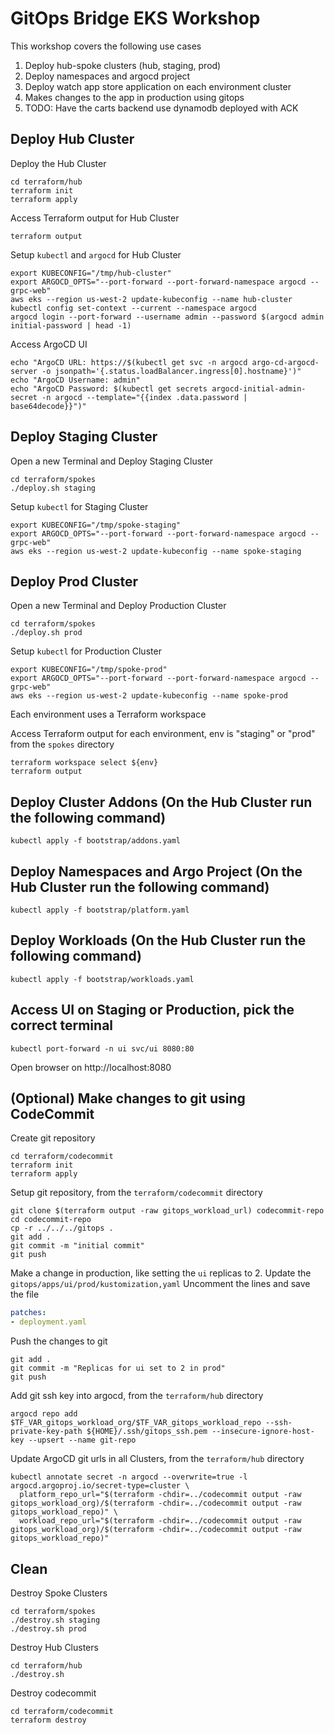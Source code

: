 # GitOps Bridge EKS Workshop

This workshop covers the following use cases

1. Deploy hub-spoke clusters (hub, staging, prod)
1. Deploy namespaces and argocd project
1. Deploy watch app store application on each environment cluster
1. Makes changes to the app in production using gitops
1. TODO: Have the carts backend use dynamodb deployed with ACK

## Deploy Hub Cluster
Deploy the Hub Cluster
```shell
cd terraform/hub
terraform init
terraform apply
```

Access Terraform output for Hub Cluster
```shell
terraform output
```

Setup `kubectl` and `argocd` for Hub Cluster
```shell
export KUBECONFIG="/tmp/hub-cluster"
export ARGOCD_OPTS="--port-forward --port-forward-namespace argocd --grpc-web"
aws eks --region us-west-2 update-kubeconfig --name hub-cluster
kubectl config set-context --current --namespace argocd
argocd login --port-forward --username admin --password $(argocd admin initial-password | head -1)
```
Access ArgoCD UI
```shell
echo "ArgoCD URL: https://$(kubectl get svc -n argocd argo-cd-argocd-server -o jsonpath='{.status.loadBalancer.ingress[0].hostname}')"
echo "ArgoCD Username: admin"
echo "ArgoCD Password: $(kubectl get secrets argocd-initial-admin-secret -n argocd --template="{{index .data.password | base64decode}}")"
```

## Deploy Staging Cluster

Open a new Terminal and Deploy Staging Cluster
```shell
cd terraform/spokes
./deploy.sh staging
```

Setup `kubectl` for Staging Cluster
```shell
export KUBECONFIG="/tmp/spoke-staging"
export ARGOCD_OPTS="--port-forward --port-forward-namespace argocd --grpc-web"
aws eks --region us-west-2 update-kubeconfig --name spoke-staging
```

## Deploy Prod Cluster

Open a new Terminal and Deploy Production Cluster
```shell
cd terraform/spokes
./deploy.sh prod
```

Setup `kubectl` for Production Cluster
```shell
export KUBECONFIG="/tmp/spoke-prod"
export ARGOCD_OPTS="--port-forward --port-forward-namespace argocd --grpc-web"
aws eks --region us-west-2 update-kubeconfig --name spoke-prod
```


Each environment uses a Terraform workspace

Access Terraform output for each environment, env is "staging" or "prod" from the `spokes` directory
```shell
terraform workspace select ${env}
terraform output
```

## Deploy Cluster Addons (On the Hub Cluster run the following command)
```shell
kubectl apply -f bootstrap/addons.yaml
```

## Deploy Namespaces and Argo Project (On the Hub Cluster run the following command)
```shell
kubectl apply -f bootstrap/platform.yaml
```

## Deploy Workloads (On the Hub Cluster run the following command)
```shell
kubectl apply -f bootstrap/workloads.yaml
```


## Access UI on Staging or Production, pick the correct terminal
```shell
kubectl port-forward -n ui svc/ui 8080:80
```
Open browser on http://localhost:8080



## (Optional) Make changes to git using CodeCommit

Create git repository
```shell
cd terraform/codecommit
terraform init
terraform apply
```

Setup git repository, from the `terraform/codecommit` directory
```shell
git clone $(terraform output -raw gitops_workload_url) codecommit-repo
cd codecommit-repo
cp -r ../../../gitops .
git add .
git commit -m "initial commit"
git push
```

Make a change in production, like setting the `ui` replicas to 2.
Update the `gitops/apps/ui/prod/kustomization,yaml`
Uncomment the lines and save the file
```yaml
patches:
- deployment.yaml
```
Push the changes to git
```shell
git add .
git commit -m "Replicas for ui set to 2 in prod"
git push
```


Add git ssh key into argocd, from the `terraform/hub` directory
```shell
argocd repo add $TF_VAR_gitops_workload_org/$TF_VAR_gitops_workload_repo --ssh-private-key-path ${HOME}/.ssh/gitops_ssh.pem --insecure-ignore-host-key --upsert --name git-repo
```

Update ArgoCD git urls in all Clusters, from the `terraform/hub` directory
```shell
kubectl annotate secret -n argocd --overwrite=true -l argocd.argoproj.io/secret-type=cluster \
  platform_repo_url="$(terraform -chdir=../codecommit output -raw gitops_workload_org)/$(terraform -chdir=../codecommit output -raw gitops_workload_repo)" \
  workload_repo_url="$(terraform -chdir=../codecommit output -raw gitops_workload_org)/$(terraform -chdir=../codecommit output -raw gitops_workload_repo)"
```



## Clean

Destroy Spoke Clusters
```shell
cd terraform/spokes
./destroy.sh staging
./destroy.sh prod
```

Destroy Hub Clusters
```shell
cd terraform/hub
./destroy.sh
```

Destroy codecommit
```shell
cd terraform/codecommit
terraform destroy
```
